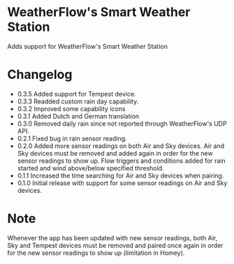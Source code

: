 # WeatherFlow's Smart Weather Station

Adds support for WeatherFlow's Smart Weather Station

# Changelog 

* 0.3.5 Added support for Tempest device.
* 0.3.3 Readded custom rain day capability.
* 0.3.2 Improved some capability icons
* 0.3.1 Added Dutch and German translation
* 0.3.0 Removed daily rain since not reported through WeatherFlow's UDP API.
* 0.2.1 Fixed bug in rain sensor reading.
* 0.2.0 Added more sensor readings on both Air and Sky devices. Air and Sky devices must be removed and added again in order for the new sensor readings to show up. Flow triggers and conditions added for rain started and wind above/below specified threshold.
* 0.1.1 Increased the time searching for Air and Sky devices when pairing.
* 0.1.0 Initial release with support for some sensor readings on Air and Sky devices.

# Note

Whenever the app has been updated with new sensor readings, both Air, Sky and Tempest devices must be removed and paired once again in order for the new sensor readings to show up (limitation in Homey).